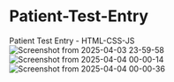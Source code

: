 # Patient-Test-Entry
Patient Test Entry - HTML-CSS-JS
![Screenshot from 2025-04-03 23-59-58](https://github.com/user-attachments/assets/a09bbcef-46ee-439a-a7fe-c541509db75e)
![Screenshot from 2025-04-04 00-00-14](https://github.com/user-attachments/assets/a4220c20-269e-4984-b90d-1840200caf92)
![Screenshot from 2025-04-04 00-00-36](https://github.com/user-attachments/assets/387fa0db-09c3-47d0-bfd9-dd487a196804)
